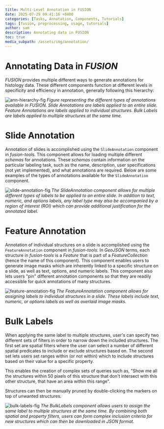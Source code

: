 ```yaml
---
title: Multi-Level Annotation in FUSION
date: 2025-07-29 09:41:16 +0400
categories: [Tasks, Annotation, Components, Tutorials]
tags: [fusion, preprocessing, usage, tutorials]
author: sam
description: Annotating data in FUSION
toc: true
media_subpath: /assets/img/annotation/
---
```


# Annotating Data in *FUSION*

*FUSION* provides multiple different ways to generate annotations for histology data. These different components function at different levels in specificity and efficiency in annotation, generally following this hierarchy:

![ann-hierarchy-fig](ann-hierarchy-fig.png)
_Figure representing the different types of annotations available in FUSION. Slide Annotations are labels applied to an entire slide. Feature Annotations are labels applied to individual structures. Bulk Labels are labels applied to multiple structures at the same time._

# Slide Annotation

Annotation of slides is accomplished using the `SlideAnnotation` component in *fusion-tools*. This component allows for loading multiple different *schemas* for annotations. These *schemas* contain information on the particular labeling task, such as the name, description, user specifications (not yet implemented), and what annotations are required. Below are some examples of the types of annotations available for the `SlideAnnotation` component.

![slide-annotation-fig](slide-annotation-fig.png)
_The SlideAnnotation component allows for multiple different types of labels to be applied to an entire slide. In addition to text, numeric, and options labels, any label type may also be accompanied by a region of interest (ROI) which can provide additional justification for the annotated label._


# Feature Annotation

Annotation of individual structures on a slide is accomplished using the `FeatureAnnotation` component in *fusion-tools*. In *GeoJSON* terms, each structure in *fusion-tools* is a *Feature* that is part of a *FeatureCollection* (hence the name of this component). This component enables users to generate image masks which are inherently linked to a specific structure on a slide, as well as text, options, and numeric labels. This component also lets users "pin" different annotation components so that they are readily accessible for quick annotations of many structures.

![feature-annotation-fig](feature-annotation-fig.png)
_The FeatureAnnotation component allows for assigning labels to individual structures in a slide. These labels include text, numeric, or options labels as well as overlaid image masks._

# Bulk Labels

When applying the same label to multiple structures, user's can specify two different sets of filters in order to narrow down the included structures. The first set are spatial filters where the user can select a number of different spatial predicates to include or exclude structures based on. The second set lets users set ranges within (or not within) which to include structures based on their value for a specific property. 

This enables the creation of complex sets of queries such as, "Show me all the structures within 50 pixels of this structure that don't intersect with this other structure, that have an area within this range".

Structures can then be manually pruned by double-clicking the markers on top of unwanted structures.

![bulk-labels-fig](bulk-labels-fig.png)
_The BulkLabels component allows users to assign the same label to multiple structures at the same time. By combining both spatial and property filters, users can form complex inclusion criteria for new structures which can then be downloaded in JSON format._









